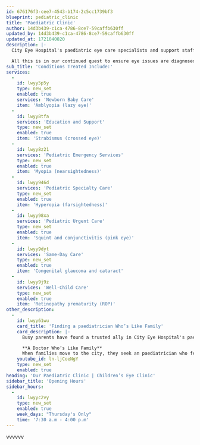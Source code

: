 ```yaml
---
id: 676176f3-cee7-4543-b174-2c5cc1739bf3
blueprint: pediatric_clinic
title: 'Paediatric Clinic'
author: 14d3b439-c1ca-4786-8ce7-59caffb630ff
updated_by: 14d3b439-c1ca-4786-8ce7-59caffb630ff
updated_at: 1721040820
description: |-
  City Eye Hospital's paediatric eye care specialists and support staff are committed to enabling you access to world-class eye care for your child, from early childhood all through adolescence and young adulthood. This is in our continued quest to Whether you are looking for paediatric eye care for an ongoing condition or a growing concern or want to confirm that your child’s vision development is on track, City Eye Hospital will deliver the care you need in a welcoming environment.

  All this is in our continued quest to ensure eye issues are diagnosed and treated as early as possible. City Eye Hospital offers specialist treatment across a wide spectrum of common and complex childhood issues and conditions, including:
sub_title: 'Conditions Treated Include:'
services:
  -
    id: lwyy5p5y
    type: new_set
    enabled: true
    services: 'Newborn Baby Care'
    item: 'Amblyopia (lazy eye)'
  -
    id: lwyy8tfa
    services: 'Education and Support'
    type: new_set
    enabled: true
    item: 'Strabismus (crossed eye)'
  -
    id: lwyy8z21
    services: 'Pediatric Emergency Services'
    type: new_set
    enabled: true
    item: 'Myopia (nearsightedness)'
  -
    id: lwyy946d
    services: 'Pediatric Specialty Care'
    type: new_set
    enabled: true
    item: 'Hyperopia (farsightedness)'
  -
    id: lwyy98xa
    services: 'Pediatric Urgent Care'
    type: new_set
    enabled: true
    item: 'Squint and conjunctivitis (pink eye)'
  -
    id: lwyy9dyt
    services: 'Same-Day Care'
    type: new_set
    enabled: true
    item: 'Congenital glaucoma and cataract'
  -
    id: lwyy9j9z
    services: 'Well-Child Care'
    type: new_set
    enabled: true
    item: 'Retinopathy prematurity (ROP)'
other_description:
  -
    id: lwyy61wu
    card_title: 'Finding a paediatrician Who’s Like Family'
    card_description: |-
      Busy parents have found a trusted ally in City Eye Hospital's paediatrician, who feel like an extension of the family. Discover how families have connected with paediatrician who listen without judgment, communicate effectively, and provide the essential support they need.

      **A Doctor Who’s Like Family**
      When families move to the city, they seek an paediatrician who feels like part of their own. At City Eye Hospital, they expand their support network with doctors who attentively listen to their concerns and diligently advocate for their eye health.
    youtube_id: ln-ljCoeNgY
    type: new_set
    enabled: true
heading: 'Our Paediatric Clinic | Children’s Eye Clinic'
sidebar_title: 'Opening Hours'
sidebar_hours:
  -
    id: lwyyc2vy
    type: new_set
    enabled: true
    week_days: "Thursday's Only"
    time: '7:30 a.m - 4:00 p.m'
---
```

vvvvvv
